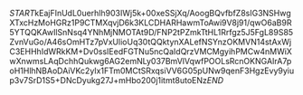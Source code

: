 $START$kEajFInUdL0uerhlh903IWj5k+00xeSSjXq/AoogBQvfbfZ8sIG3NSHwgXTxcHzMoHGRz1P9CTMXqvjD6k3KLCDHARHawmToAwi9V8j91/qwO6aB9R5YTQQKAwIlSnNsq4YNhMjNMOTAt9D/FNP2tPZmkTtHL1Rrfgz5J5FgL89S85ZvnVuGo/A46sOmHTz7pVxUlioUq30tQQktynXALefNSYnzOKMVN14stAxWjC3EHHhIdWRkKM+Dv0ssIEedFGTNu5ncQaIdQrzVMCMgyihPMCw4nMWiXwXnwmsLAqDchhQukwg6AG2emNLy037BmVlVqwfPOOLsRcnOKNGAIrA7poH1HlhNBAoDAiVKc2yIx1FTm0MCtSRxqsiVV6G05pUNw9qenF3HgzEvy9yiup3v7SrD1S5+DNcDyukg27J+mHbo200j1itmt8utoENz$END$